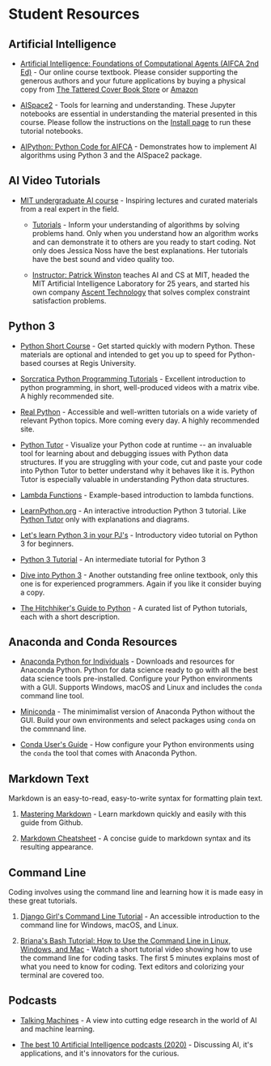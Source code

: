 # Student Resources

## Artificial Intelligence

* [Artificial Intelligence: Foundations of Computational Agents (AIFCA 2nd Ed)](http://artint.info/) - Our online course textbook.  Please consider supporting the generous authors and your future applications by buying a physical copy from [The Tattered Cover Book Store](https://www.tatteredcover.com/book/9781107195394) or [Amazon](https://www.amazon.com/Artificial-Intelligence-Foundations-Computational-Agents/dp/110719539X/)

* [AISpace2](https://aispace2.github.io/AISpace2/) - Tools for learning and understanding.  These Jupyter notebooks are essential in understanding the material presented in this course.  Please follow the instructions on the [Install page](https://aispace2.github.io/AISpace2/install.html) to run these tutorial notebooks.

* [AIPython: Python Code for AIFCA](https://artint.info/AIPython/) - Demonstrates how to implement AI algorithms using Python 3 and the AISpace2 package.

## AI Video Tutorials

* [MIT undergraduate AI course](https://ocw.mit.edu/courses/electrical-engineering-and-computer-science/6-034-artificial-intelligence-fall-2010/) - Inspiring lectures and curated materials from a real expert in the field.

  * [Tutorials](https://www.youtube.com/playlist?list=PLxymR0ZPfMmV-vGtvhvTeWHIcnh-bTjDI) - Inform your understanding of algorithms by solving problems hand.  Only when you understand how an algorithm works and can demonstrate it to others are you ready to start coding. Not only does Jessica Noss have the best explanations.  Her tutorials have the best sound and video quality too.  
  
  * [Instructor: Patrick Winston](https://people.csail.mit.edu/phw/) teaches AI and CS at MIT, headed the MIT Artificial Intelligence Laboratory for 25 years, and started his own company [Ascent Technology](http://www.ascent.com/) that solves complex constraint satisfaction problems.

## Python 3

* [Python Short Course](https://github.com/robOcity/python-short-course) - Get started quickly with modern Python. These materials are optional and intended to get you up to speed for Python-based courses at Regis University.

* [Sorcratica Python Programming Tutorials](https://www.youtube.com/playlist?list=PLi01XoE8jYohWFPpC17Z-wWhPOSuh8Er-) - Excellent introduction to python programming, in short, well-produced videos with a matrix vibe.  A highly recommended site.

* [Real Python](https://realpython.com/) - Accessible and well-written tutorials on a wide variety of relevant Python topics.  More coming every day.  A highly recommended site.

* [Python Tutor](http://pythontutor.com/) - Visualize your Python code at runtime -- an invaluable tool for learning about and debugging issues with Python data structures.  If you are struggling with your code, cut and paste your code into Python Tutor to better understand why it behaves like it is.  Python Tutor is especially valuable in understanding Python data structures.

* [Lambda Functions](https://calmcode.io/lambda/introduction.html) - Example-based introduction to lambda functions.

* [LearnPython.org](https://www.learnpython.org/) - An interactive introduction Python 3 tutorial.  Like [Python Tutor](http://pythontutor.com/) only with explanations and diagrams.

* [Let's learn Python 3 in your PJ's](https://youtu.be/7t_Zjh1pXgY) - Introductory video tutorial on Python 3 for beginners.

* [Python 3 Tutorial](https://www.python-course.eu/python3_course.php) - An intermediate tutorial for Python 3

* [Dive into Python 3](http://www.diveintopython3.net/) - Another outstanding free online textbook, only this one is for experienced programmers. Again if you like it consider buying a copy.

* [The Hitchhiker's Guide to Python](http://docs.python-guide.org/en/latest/intro/learning/) - A curated list of Python tutorials, each with a short description.

## Anaconda and Conda Resources

* [Anaconda Python for Individuals](https://www.anaconda.com/products/individual) - Downloads and resources for Anaconda Python.  Python for data science ready to go with all the best data science tools pre-installed.  Configure your Python environments with a GUI.  Supports Windows, macOS and Linux and includes the `conda` command line tool.

* [Miniconda](https://docs.conda.io/en/latest/miniconda.html) - The minimimalist version of  Anaconda Python without the GUI.  Build your own environments and select packages using `conda` on the commnand line.

* [Conda User's Guide](https://conda.io/projects/conda/en/latest/user-guide/index.html) - How configure your Python environments using the `conda` the tool that comes with Anaconda Python. 

## Markdown Text

Markdown is an easy-to-read, easy-to-write syntax for formatting plain text.

1. [Mastering Markdown](https://guides.github.com/features/mastering-markdown/) - Learn markdown quickly and easily with this guide from Github.

1. [Markdown Cheatsheet](https://github.com/adam-p/markdown-here/wiki/Markdown-Cheatsheet) - A concise guide to markdown syntax and its resulting appearance.

## Command Line

Coding involves using the command line and learning how it is made easy in these great tutorials.

1. [Django Girl's Command Line Tutorial](https://tutorial.djangogirls.org/en/intro_to_command_line/) - An accessible introduction to the command line for Windows, macOS, and Linux.

1. [Briana's Bash Tutorial: How to Use the Command Line in Linux, Windows, and Mac](https://youtu.be/BFMyUgF6I8Y) - Watch a short tutorial video showing how to use the command line for coding tasks.  The first 5 minutes explains most of what you need to know for coding.  Text editors and colorizing your terminal are covered too.

## Podcasts

* [Talking Machines](https://www.thetalkingmachines.com/) - A view into cutting edge research in the world of AI and machine learning.  

* [The best 10 Artificial Intelligence podcasts (2020)](https://medium.com/analytics-vidhya/the-best-10-artificial-intelligence-podcasts-2020-a-i-5b7e39502ab2) - Discussing AI, it's applications, and it's innovators for the curious.  
